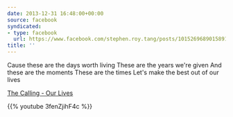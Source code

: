 ```yaml
---
date: 2013-12-31 16:48:00+00:00
source: facebook
syndicated:
- type: facebook
  url: https://www.facebook.com/stephen.roy.tang/posts/10152696890158912
title: ''
---
```


Cause these are the days worth living These are the years we're given And these are the moments These are the times Let's make the best out of our lives 

[The Calling - Our Lives](https://www.youtube.com/watch?v=3fenZjihF4c)



{{% youtube 3fenZjihF4c %}}